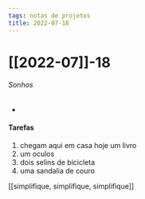 ```yaml
---
tags: notas de projetos
title: 2022-07-18  
---
```

# [[2022-07]]-18  
###### Sonhos
- 
#### Tarefas
1. chegam aqui em casa hoje um livro
2. um oculos
3. dois selins de bicicleta
4. uma sandalia de couro

[[simplifique, simplifique, simplifique]]
